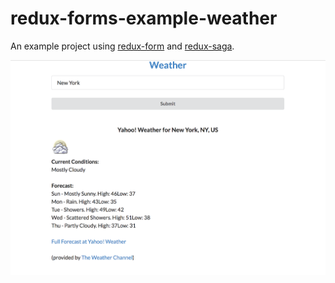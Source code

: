 # redux-forms-example-weather

An example project using [redux-form](https://github.com/erikras/redux-form) and [redux-saga](https://github.com/redux-saga/redux-saga).

![project screenshot](/screenshot.png)
